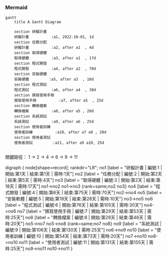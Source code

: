 ### Mermaid
```mermaid
gantt
    title A Gantt Diagram

    section 研擬計畫 
    研擬計畫          :a1, 2022-10-01, 1d
    section 任務分配
    研擬計畫          :a2, after a1  , 4d
    section 取得硬體
    取得硬體          :a3, after a1  , 17d
    section 程式開發
    程式開發          :a4, after a2  , 70d
    section 安裝硬體
    安裝硬體         :a5, after a3  , 10d
    section 程式測試
    程式測試          :a6, after a4  , 30d
    section 撰寫使用手冊
    撰寫使用手冊          :a7, after a5  , 25d
    section 轉換檔案
    轉換檔案          :a8, after a5 , 20d
    section 系統測試
    系統測試          :a9, after a6 , 25d
    section 使用者訓練
    使用者訓練          :a10, after a7 a8 , 20d
    section 使用者測試
    使用者測試         :a11, after a9 a10, 25d
  

```
關鍵路徑： 1 → 2 → 4 → 6 → 9 → 11


digraph {
	node[shape=record];
	rankdir="LR";
    no1 [label = "研擬計畫 | 編號:1 | 開始:第1天 | 結束:第1天 | 需時:1天"]
    no2 [label = "任務分配 | 編號:2 | 開始:第2天 | 結束:第5天 | 需時:4天"]
    no3 [label = "取得硬體 | 編號:3 | 開始:第2天 | 結束:第18天 | 需時:17天"]
      no1->no2
      no1->no3
      {rank=same;no2 no3}
    no4 [label = "程式開發 | 編號:4 | 開始:第6天 | 結束:第75天 | 需時:70天"]
      no2->no4
    no5 [label = "安裝軟體 | 編號:5 | 開始:第19天 | 結束:第28天 | 需時:10天"]
      no3->no5
    no6 [label = "程式測試 | 編號:6 | 開始:第76天 | 結束:第105天 | 需時:30天"]
      no4->no6
    no7 [label = "撰寫使用手冊 | 編號:7 | 開始:第29天 | 結束:第53天 | 需時:25天"]
    no8 [label = "轉換檔案 | 編號:8 | 開始:第29天 | 結束:第48天 | 需時:20天"]
      no5->no7
      no5->no8
      {rank=same;no7 no8}
    no9 [label = "系統測試 | 編號:9 | 開始:第106天 | 結束:第130天 | 需時:25天"]
      no6->no9
    no10 [label = "使用者訓練 | 編號:10 | 開始:第54天 | 結束:第73天 | 需時:20天"]
      no7->no10
      no8->no10 
    no11 [label = "使用者測試 | 編號:11 | 開始:第131天 | 結束:第155天 | 需時:25天"]
      no9->no11
      no10->no11
}


